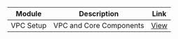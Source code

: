 | Module | Description | Link |
|--------|-------------|------|
| VPC Setup | VPC and Core Components | [View](https://github.com/vijaynbec/VijayN_CloudPractical/tree/main/06.AWS%20Networking%20Components/01.VPC%20and%20Core%20Components) |
